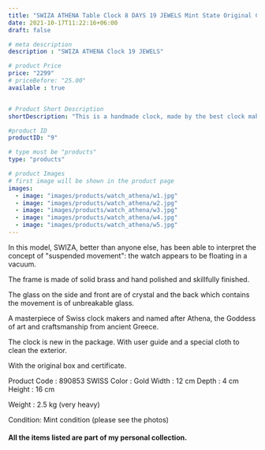 ```yaml
---
title: "SWIZA ATHENA Table Clock 8 DAYS 19 JEWELS Mint State Original Certificate & Box"
date: 2021-10-17T11:22:16+06:00
draft: false

# meta description
description : "SWIZA ATHENA Clock 19 JEWELS"

# product Price
price: "2299"
# priceBefore: "25.00"
available : true


# Product Short Description
shortDescription: "This is a handmade clock, made by the best clock makers of Swiss clocks. It has a 8-day movement which is made of 19 jewels and the radars of the mechanism are made of gold leaf."

#product ID
productID: "9"

# type must be "products"
type: "products"

# product Images
# first image will be shown in the product page
images:
  - image: "images/products/watch_athena/w1.jpg"
  - image: "images/products/watch_athena/w2.jpg"
  - image: "images/products/watch_athena/w3.jpg"
  - image: "images/products/watch_athena/w4.jpg"
  - image: "images/products/watch_athena/w5.jpg"
---
```


In this model, SWIZA, better than anyone else, has been able to interpret the concept of "suspended movement": the watch appears to be floating in a vacuum.

The frame is made of solid brass and hand polished and skillfully finished.

The glass on the side and front are of crystal and the back which contains the movement is of unbreakable glass.

A masterpiece of Swiss clock makers and named after Athena, the Goddess of art and craftsmanship from ancient Greece.

The clock is new in the package. With user guide and a special cloth to clean the exterior.

With the original box and certificate.

Product Code : 890853 SWISS
Color : Gold
Width : 12 cm
Depth : 4 cm
Height : 16 cm

Weight : 2.5 kg (very heavy)

Condition:  Mint condition (please see the photos)  

#### All the items listed are part of my personal collection.
